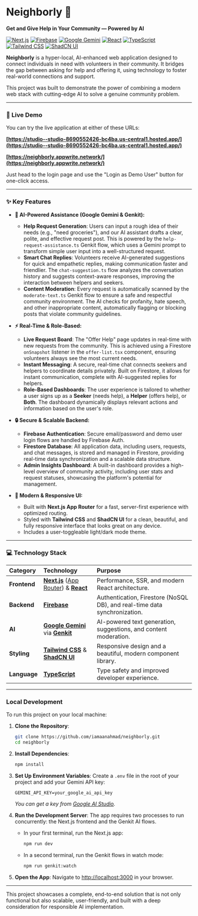 
# Neighborly 🤝

**Get and Give Help in Your Community — Powered by AI**

[![Next.js](https://img.shields.io/badge/Next.js-14-black?logo=next.js)](https://nextjs.org/)
[![Firebase](https://img.shields.io/badge/Firebase-Realtime_Backend-orange?logo=firebase)](https://firebase.google.com/)
[![Google Gemini](https://img.shields.io/badge/Google_Gemini-AI_Powered-blue?logo=google&logoColor=white)](https://ai.google/gemini/)
[![React](https://img.shields.io/badge/React-18-blue?logo=react)](https://reactjs.org/)
[![TypeScript](https://img.shields.io/badge/TypeScript-5-blue?logo=typescript)](https://www.typescriptlang.org/)
[![Tailwind CSS](https://img.shields.io/badge/Tailwind_CSS-3-cyan?logo=tailwind-css)](https://tailwindcss.com/)
[![ShadCN UI](https://img.shields.io/badge/shadcn/ui-Styled_Components-black)](https://ui.shadcn.com/)

**Neighborly** is a hyper-local, AI-enhanced web application designed to connect individuals in need with volunteers in their community. It bridges the gap between asking for help and offering it, using technology to foster real-world connections and support.

This project was built to demonstrate the power of combining a modern web stack with cutting-edge AI to solve a genuine community problem.

---

### 🚀 Live Demo

You can try the live application at either of these URLs:

**[https://studio--studio-8690552426-bc4ba.us-central1.hosted.app/](https://studio--studio-8690552426-bc4ba.us-central1.hosted.app/)**

**[https://neighborly.appwrite.network/](https://neighborly.appwrite.network/)**

Just head to the login page and use the "Login as Demo User" button for one-click access.

---

### ✨ Key Features

-   **🤖 AI-Powered Assistance (Google Gemini & Genkit):**
    -   **Help Request Generation**: Users can input a rough idea of their needs (e.g., "need groceries"), and our AI assistant drafts a clear, polite, and effective request post. This is powered by the `help-request-assistance.ts` Genkit flow, which uses a Gemini prompt to transform simple user input into a well-structured request.
    -   **Smart Chat Replies**: Volunteers receive AI-generated suggestions for quick and empathetic replies, making communication faster and friendlier. The `chat-suggestion.ts` flow analyzes the conversation history and suggests context-aware responses, improving the interaction between helpers and seekers.
    -   **Content Moderation**: Every request is automatically scanned by the `moderate-text.ts` Genkit flow to ensure a safe and respectful community environment. The AI checks for profanity, hate speech, and other inappropriate content, automatically flagging or blocking posts that violate community guidelines.

-   **⚡ Real-Time & Role-Based:**
    -   **Live Request Board**: The "Offer Help" page updates in real-time with new requests from the community. This is achieved using a Firestore `onSnapshot` listener in the `offer-list.tsx` component, ensuring volunteers always see the most current needs.
    -   **Instant Messaging**: A secure, real-time chat connects seekers and helpers to coordinate details privately. Built on Firestore, it allows for instant communication, complete with AI-suggested replies for helpers.
    -   **Role-Based Dashboards**: The user experience is tailored to whether a user signs up as a **Seeker** (needs help), a **Helper** (offers help), or **Both**. The dashboard dynamically displays relevant actions and information based on the user's role.

-   **🔒 Secure & Scalable Backend:**
    -   **Firebase Authentication**: Secure email/password and demo user login flows are handled by Firebase Auth.
    -   **Firestore Database**: All application data, including users, requests, and chat messages, is stored and managed in Firestore, providing real-time data synchronization and a scalable data structure.
    -   **Admin Insights Dashboard**: A built-in dashboard provides a high-level overview of community activity, including user stats and request statuses, showcasing the platform's potential for management.

-   **🎨 Modern & Responsive UI:**
    -   Built with **Next.js App Router** for a fast, server-first experience with optimized routing.
    -   Styled with **Tailwind CSS** and **ShadCN UI** for a clean, beautiful, and fully responsive interface that looks great on any device.
    -   Includes a user-toggleable light/dark mode theme.

---

### 💻 Technology Stack

| Category      | Technology                                                                                                  | Purpose                                                              |
| :------------ | :---------------------------------------------------------------------------------------------------------- | :------------------------------------------------------------------- |
| **Frontend**  | [**Next.js**](https://nextjs.org/) ([App Router](https://nextjs.org/docs/app)) & [**React**](https://react.dev/) | Performance, SSR, and modern React architecture.                     |
| **Backend**   | [**Firebase**](https://firebase.google.com/)                                                                  | Authentication, Firestore (NoSQL DB), and real-time data synchronization. |
| **AI**        | [**Google Gemini**](https://ai.google/gemini/) via [**Genkit**](https://firebase.google.com/docs/genkit)        | AI-powered text generation, suggestions, and content moderation.     |
| **Styling**   | [**Tailwind CSS**](https://tailwindcss.com/) & [**ShadCN UI**](https://ui.shadcn.com/)                           | Responsive design and a beautiful, modern component library.         |
| **Language**  | [**TypeScript**](https://www.typescriptlang.org/)                                                             | Type safety and improved developer experience.                       |

---

### Local Development

To run this project on your local machine:

1.  **Clone the Repository**:
    ```bash
    git clone https://github.com/iamaanahmad/neighborly.git
    cd neighborly
    ```

2.  **Install Dependencies**:
    ```bash
    npm install
    ```

3.  **Set Up Environment Variables**:
    Create a `.env` file in the root of your project and add your Gemini API key:
    ```
    GEMINI_API_KEY=your_google_ai_api_key
    ```
    *You can get a key from [Google AI Studio](https://aistudio.google.com/app/apikey).*

4.  **Run the Development Server**:
    The app requires two processes to run concurrently: the Next.js frontend and the Genkit AI flows.

    -   In your first terminal, run the Next.js app:
        ```bash
        npm run dev
        ```
    -   In a second terminal, run the Genkit flows in watch mode:
        ```bash
        npm run genkit:watch
        ```

5.  **Open the App**:
    Navigate to [http://localhost:3000](http://localhost:3000) in your browser.

---

This project showcases a complete, end-to-end solution that is not only functional but also scalable, user-friendly, and built with a deep consideration for responsible AI implementation.
